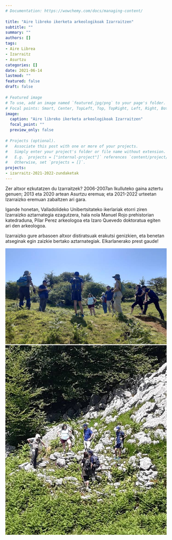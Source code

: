```yaml
---
# Documentation: https://wowchemy.com/docs/managing-content/

title: "Aire libreko ikerketa arkeologikoak Izarraitzen"
subtitle: ""
summary: ""
authors: []
tags: 
- Aire Librea
- Izarraitz
- Asurtzu
categories: []
date: 2021-06-14
lastmod: ""
featured: false
draft: false

# Featured image
# To use, add an image named `featured.jpg/png` to your page's folder.
# Focal points: Smart, Center, TopLeft, Top, TopRight, Left, Right, BottomLeft, Bottom, BottomRight.
image:
  caption: "Aire libreko ikerketa arkeologikoak Izarraitzen"
  focal_point: ""
  preview_only: false

# Projects (optional).
#   Associate this post with one or more of your projects.
#   Simply enter your project's folder or file name without extension.
#   E.g. `projects = ["internal-project"]` references `content/project/deep-learning/index.md`.
#   Otherwise, set `projects = []`.
projects: 
- izarraitz-2021-2022-zundaketak
---
```


Zer altxor ezkutatzen du Izarraitzek? 2006-2007an Ikulluteko gaina aztertu genuen; 2013 eta 2020 artean Asurtzu eremua; eta 2021-2022 urteetan Izarraizko eremuan zabaltzen ari gara.

Igande honetan, Valladolideko Unibertsitateko ikerlariak etorri ziren Izarraizko aztarnategia ezagutzera, hala nola Manuel Rojo prehistorian katedraduna, Pilar Perez arkeologoa eta Izaro Quevedo doktoratua egiten ari den arkeologoa.

Izarraizko gure arbasoen altxor distiratsuak erakutsi genizkien, eta benetan atseginak egin zaizkie bertako aztarnategiak. Elkarlanerako prest gaude!

![Izarraitz](media/1.jpg)
![Izarraitz](media/2.jpg)
